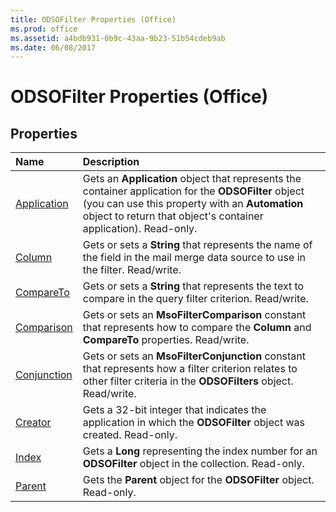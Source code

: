 ```yaml
---
title: ODSOFilter Properties (Office)
ms.prod: office
ms.assetid: a4bdb931-0b9c-43aa-9b23-51b54cdeb9ab
ms.date: 06/08/2017
---
```



# ODSOFilter Properties (Office)

## Properties



|**Name**|**Description**|
|:-----|:-----|
|[Application](odsofilter-application-property-office.md)|Gets an **Application** object that represents the container application for the **ODSOFilter** object (you can use this property with an **Automation** object to return that object's container application). Read-only.|
|[Column](odsofilter-column-property-office.md)|Gets or sets a **String** that represents the name of the field in the mail merge data source to use in the filter. Read/write.|
|[CompareTo](odsofilter-compareto-property-office.md)|Gets or sets a **String** that represents the text to compare in the query filter criterion. Read/write.|
|[Comparison](odsofilter-comparison-property-office.md)|Gets or sets an **MsoFilterComparison** constant that represents how to compare the **Column** and **CompareTo** properties. Read/write.|
|[Conjunction](odsofilter-conjunction-property-office.md)|Gets or sets an **MsoFilterConjunction** constant that represents how a filter criterion relates to other filter criteria in the **ODSOFilters** object. Read/write.|
|[Creator](odsofilter-creator-property-office.md)|Gets a 32-bit integer that indicates the application in which the **ODSOFilter** object was created. Read-only.|
|[Index](odsofilter-index-property-office.md)|Gets a **Long** representing the index number for an **ODSOFilter** object in the collection. Read-only.|
|[Parent](odsofilter-parent-property-office.md)|Gets the **Parent** object for the **ODSOFilter** object. Read-only.|

